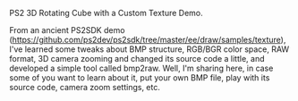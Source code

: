 PS2 3D Rotating Cube with a Custom Texture Demo.

From an ancient PS2SDK demo (https://github.com/ps2dev/ps2sdk/tree/master/ee/draw/samples/texture), I've learned some tweaks about BMP structure, RGB/BGR color space, RAW format, 3D camera zooming and changed its source code a little, and developed a simple tool called bmp2raw.
Well, I'm sharing here, in case some of you want to learn about it, put your own BMP file, play with its source code, camera zoom settings, etc.
